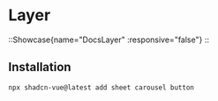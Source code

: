 # Layer

::Showcase{name="DocsLayer" :responsive="false"}
::

## Installation

```bash
npx shadcn-vue@latest add sheet carousel button
```
